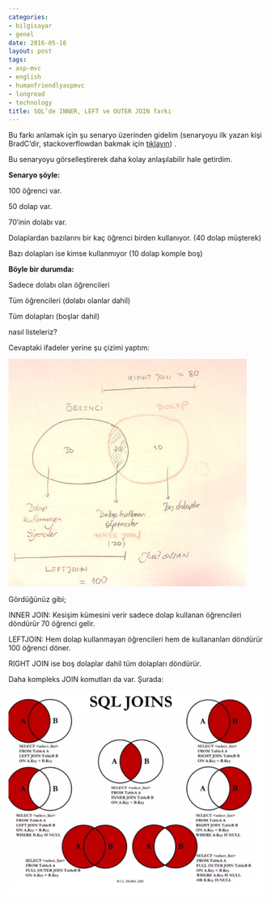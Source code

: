 ```yaml
---
categories:
- bilgisayar
- genel
date: 2016-05-16
layout: post
tags:
- asp-mvc
- english
- humanfriendlyaspmvc
- longread
- technology
title: SQL’de INNER, LEFT ve OUTER JOIN farkı
---
```


Bu farkı anlamak için şu senaryo üzerinden gidelim (senaryoyu ilk yazan kişi BradC’dir, stackoverflowdan bakmak için [tıklayın](http://stackoverflow.com/a/448080/607230)) .

Bu senaryoyu görselleştirerek daha kolay anlaşılabilir hale getirdim.

**Senaryo şöyle:**

100 öğrenci var.

50 dolap var.

70′inin dolabı var.

Dolaplardan bazılarını bir kaç öğrenci birden kullanıyor. (40 dolap müşterek)

Bazı dolapları ise kimse kullanmıyor (10 dolap komple boş)

**Böyle bir durumda:**

Sadece dolabı olan öğrencileri

Tüm öğrencileri (dolabı olanlar dahil)

Tüm dolapları (boşlar dahil)

nasıl listeleriz?

Cevaptaki ifadeler yerine şu çizimi yaptım:

![image](/images/tumblr_inline_o79hgaQdQ81r4exmc_540.jpg)

Gördüğünüz gibi;

INNER JOIN: Kesişim kümesini verir sadece dolap kullanan öğrencileri döndürür 70 öğrenci gelir.

LEFTJOIN: Hem dolap kullanmayan öğrencileri hem de kullananları döndürür 100 öğrenci döner.

RIGHT JOIN ise boş dolaplar dahil tüm dolapları döndürür.

Daha kompleks JOIN komutları da var. Şurada:

![image](/images/tumblr_inline_o79hikKKzk1r4exmc_540.png)
